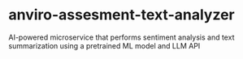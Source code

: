 # anviro-assesment-text-analyzer
AI-powered microservice that performs sentiment analysis and text summarization using a pretrained ML model and LLM API
